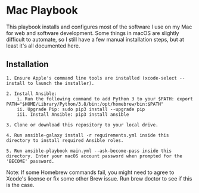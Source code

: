 # Mac Playbook

This playbook installs and configures most of the software I use on my Mac for web and software development. Some things in macOS are slightly difficult to automate, so I still have a few manual installation steps, but at least it's all documented here.
## Installation

    1. Ensure Apple's command line tools are installed (xcode-select --install to launch the installer).

    2. Install Ansible:
        i. Run the following command to add Python 3 to your $PATH: export PATH="$HOME/Library/Python/3.8/bin:/opt/homebrew/bin:$PATH"
        ii. Upgrade Pip: sudo pip3 install --upgrade pip
        iii. Install Ansible: pip3 install ansible

    3. Clone or download this repository to your local drive.

    4. Run ansible-galaxy install -r requirements.yml inside this directory to install required Ansible roles.

    5. Run ansible-playbook main.yml --ask-become-pass inside this directory. Enter your macOS account password when prompted for the 'BECOME' password.

Note: If some Homebrew commands fail, you might need to agree to Xcode's license or fix some other Brew issue. Run brew doctor to see if this is the case.
